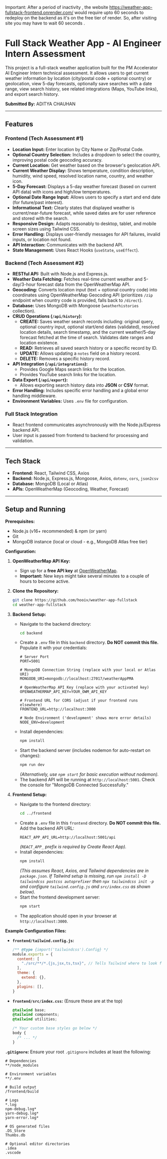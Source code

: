 Important: After a period of inactivity , the website https://weather-app-fullstack-frontend.onrender.com/ would require upto 60 seconds to redeploy on the backend as it's on the free tier of render. So, after visiting site you may have to wait 60 seconds .

# Full Stack Weather App - AI Engineer Intern Assessment

This project is a full-stack weather application built for the PM Accelerator AI Engineer Intern technical assessment. It allows users to get current weather information by location (city/postal code + optional country) or geolocation, view 5-day forecasts, optionally save searches with a date range, view search history, see related integrations (Maps, YouTube links), and export search history.

**Submitted By:** ADITYA CHAUHAN

---

## Features

### Frontend (Tech Assessment #1)

*   **Location Input:** Enter location by City Name or Zip/Postal Code.
*   **Optional Country Selection:** Includes a dropdown to select the country, improving postal code geocoding accuracy.
*   **Current Location:** Get weather based on the browser's geolocation API.
*   **Current Weather Display:** Shows temperature, condition description, humidity, wind speed, resolved location name, country, and weather icon.
*   **5-Day Forecast:** Displays a 5-day weather forecast (based on current API data) with icons and high/low temperatures.
*   **Optional Date Range Input:** Allows users to specify a start and end date (for future/past interest).
*   **Informational Text:** Clearly states that displayed weather is current/near-future forecast, while saved dates are for user reference and stored with the search.
*   **Responsive Design:** Adapts reasonably to desktop, tablet, and mobile screen sizes using Tailwind CSS.
*   **Error Handling:** Displays user-friendly messages for API failures, invalid inputs, or location not found.
*   **API Interaction:** Communicates with the backend API.
*   **State Management:** Uses React Hooks (`useState`, `useEffect`).

### Backend (Tech Assessment #2)

*   **RESTful API:** Built with Node.js and Express.js.
*   **Weather Data Fetching:** Fetches real-time current weather and 5-day/3-hour forecast data from the OpenWeatherMap API.
*   **Geocoding:** Converts location input (text + optional country code) into coordinates using OpenWeatherMap Geocoding API (prioritizes `/zip` endpoint when country code is provided, falls back to `/direct`).
*   **Database:** Uses MongoDB with Mongoose (`weatherhistories` collection).
*   **CRUD Operations (`/api/history`):**
    *   **CREATE:** Saves weather search records including: original query, optional country input, optional start/end dates (validated), resolved location details, search timestamp, and the current weather/5-day forecast fetched at the time of search. Validates date ranges and location existence.
    *   **READ:** Retrieves all saved search history or a specific record by ID.
    *   **UPDATE:** Allows updating a `notes` field on a history record.
    *   **DELETE:** Removes a specific history record.
*   **API Integration (`/api/integrations`):**
    *   Provides Google Maps search links for the location.
    *   Provides YouTube search links for the location.
*   **Data Export (`/api/export`):**
    *   Allows exporting search history data into **JSON** or **CSV** format.
*   **Error Handling:** Includes specific error handling and a global error handling middleware.
*   **Environment Variables:** Uses `.env` file for configuration.

### Full Stack Integration

*   React frontend communicates asynchronously with the Node.js/Express backend API.
*   User input is passed from frontend to backend for processing and validation.

---

## Tech Stack

*   **Frontend:** React, Tailwind CSS, Axios
*   **Backend:** Node.js, Express.js, Mongoose, Axios, `dotenv`, `cors`, `json2csv`
*   **Database:** MongoDB (Local or Atlas)
*   **APIs:** OpenWeatherMap (Geocoding, Weather, Forecast)

---

## Setup and Running

**Prerequisites:**

*   Node.js (v16+ recommended) & npm (or yarn)
*   Git
*   MongoDB instance (local or cloud - e.g., MongoDB Atlas free tier)

**Configuration:**

1.  **OpenWeatherMap API Key:**
    *   Sign up for a **free API key** at [OpenWeatherMap](https://openweathermap.org/appid).
    *   **Important:** New keys might take several minutes to a couple of hours to become active.

2.  **Clone the Repository:**
    ```bash
    git clone https://github.com/hooiv/weather-app-fullstack
    cd weather-app-fullstack
    ```

3.  **Backend Setup:**
    *   Navigate to the backend directory:
        ```bash
        cd backend
        ```
    *   Create a `.env` file in this `backend` directory. **Do NOT commit this file.** Populate it with your credentials:
        ```dotenv
        # Server Port
        PORT=5001

        # MongoDB Connection String (replace with your local or Atlas URI)
        MONGODB_URI=mongodb://localhost:27017/weatherAppPMA

        # OpenWeatherMap API Key (replace with your activated key)
        OPENWEATHERMAP_API_KEY=YOUR_OWM_API_KEY

        # Frontend URL for CORS (adjust if your frontend runs elsewhere)
        FRONTEND_URL=http://localhost:3000

        # Node Environment ('development' shows more error details)
        NODE_ENV=development
        ```
    *   Install dependencies:
        ```bash
        npm install
        ```
    *   Start the backend server (includes nodemon for auto-restart on changes):
        ```bash
        npm run dev
        ```
        *(Alternatively, use `npm start` for basic execution without nodemon).*
    *   The backend API will be running at `http://localhost:5001`. Check the console for "MongoDB Connected Successfully."

4.  **Frontend Setup:**
    *   Navigate to the frontend directory:
        ```bash
        cd ../frontend
        ```
    *   Create a `.env` file in this `frontend` directory. **Do NOT commit this file.** Add the backend API URL:
        ```dotenv
        REACT_APP_API_URL=http://localhost:5001/api
        ```
        *(`REACT_APP_` prefix is required by Create React App).*
    *   Install dependencies:
        ```bash
        npm install
        ```
        *(This assumes React, Axios, and Tailwind dependencies are in `package.json`. If Tailwind setup is missing, run `npm install -D tailwindcss postcss autoprefixer` then `npx tailwindcss init -p` and configure `tailwind.config.js` and `src/index.css` as shown below).*
    *   Start the frontend development server:
        ```bash
        npm start
        ```
    *   The application should open in your browser at `http://localhost:3000`.

**Example Configuration Files:**

*   **`frontend/tailwind.config.js`:**
    ```javascript
    /** @type {import('tailwindcss').Config} */
    module.exports = {
      content: [
        "./src/**/*.{js,jsx,ts,tsx}", // Tells Tailwind where to look for classes
      ],
      theme: {
        extend: {},
      },
      plugins: [],
    }
    ```

*   **`frontend/src/index.css`:** (Ensure these are at the top)
    ```css
    @tailwind base;
    @tailwind components;
    @tailwind utilities;

    /* Your custom base styles go below */
    body {
      /* ... */
    }
    ```

**`.gitignore`:** Ensure your root `.gitignore` includes at least the following:

```gitignore
# Dependencies
**/node_modules

# Environment variables
**/.env

# Build output
/frontend/build

# Logs
*.log
npm-debug.log*
yarn-debug.log*
yarn-error.log*

# OS generated files
.DS_Store
Thumbs.db

# Optional editor directories
.idea
.vscode
